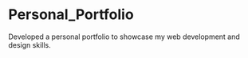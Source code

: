 # Personal_Portfolio
Developed a personal portfolio to showcase my web development and design skills.
